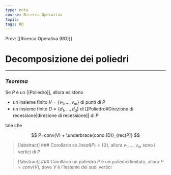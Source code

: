 ```yaml
---
type: nota
course: Ricerca Operativa
topic: 
tags: RO
---
```


Prev: [[Ricerca Operativa (RO)]]

# Decomposizione dei poliedri
---

### **_Teorema_**

Se $P$ è un [[Poliedro]], allora esistono

- un insieme finito $V=\{v_1,\dots,v_m\}$ di punti di $P$
- un insieme finito $D=\{d_1,\dots,d_q\}$ di [[Poliedro#Direzione di recessione|direzione di recessione]] di $P$

tale che

$$
P=conv(V) + \underbrace{cono (D)}_{rec(P)}
$$



>[!abstract] ### Corollario
> se $lineal(P)=\{0\}$, allora $v_1,\dots,v_m$ sono i vertici di $P$


>[!abstract] ### Corollario
un poliedro $P$  è un poliedro limitato, allora $P = conv(V)$, dove $V$ è l’insieme dei suoi vertici
